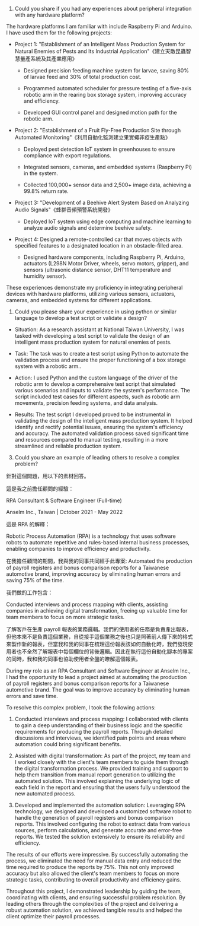 1. Could you share if you had any experiences about peripheral integration with any hardware platform?  





The hardware platforms I am familiar with include Raspberry Pi and Arduino. I have used them for the following projects:

- Project 1: "Establishment of an Intelligent Mass Production System for Natural Enemies of Pests and Its Industrial Application"《建立天敵昆蟲智慧量產系統及其產業應用》

    - Designed precision feeding machine system for larvae, saving 80% of larvae feed and 30% of total production cost.

    - Programmed automated scheduler for pressure testing of a five-axis robotic arm in the rearing box storage system, improving accuracy and efficiency.

    - Developed GUI control panel and designed motion path for the robotic arm.

- Project 2: "Establishment of a Fruit Fly-Free Production Site through Automated Monitoring"《利用自動化監測建立果實蠅非疫生產點》

    - Deployed pest detection IoT system in greenhouses to ensure compliance with export regulations.

    - Integrated sensors, cameras, and embedded systems (Raspberry Pi) in the system.

    - Collected 100,000+ sensor data and 2,500+ image data, achieving a 99.8% return rate.

- Project 3: "Development of a Beehive Alert System Based on Analyzing Audio Signals"《蜂群音頻預警系統開發》

    - Deployed IoT system using edge computing and machine learning to analyze audio signals and determine beehive safety.

- Project 4: Designed a remote-controlled car that moves objects with specified features to a designated location in an obstacle-filled area.

    - Designed hardware components, including Raspberry Pi, Arduino, actuators (L298N Motor Driver, wheels, servo motors, gripper), and sensors (ultrasonic distance sensor, DHT11 temperature and humidity sensor).

These experiences demonstrate my proficiency in integrating peripheral devices with hardware platforms, utilizing various sensors, actuators, cameras, and embedded systems for different applications.



1. Could you please share your experience in using python or similar language to develop a test script or validate a design?

- Situation: As a research assistant at National Taiwan University, I was tasked with developing a test script to validate the design of an intelligent mass production system for natural enemies of pests.

- Task: The task was to create a test script using Python to automate the validation process and ensure the proper functioning of a box storage system with a robotic arm..

- Action: I used Python and the custom language of the driver of the robotic arm  to develop a comprehensive test script that simulated various scenarios and inputs to validate the system's performance. The script included test cases for different aspects, such as robotic arm movements, precision feeding systems, and data analysis.

- Results: The test script I developed proved to be instrumental in validating the design of the intelligent mass production system. It helped identify and rectify potential issues, ensuring the system's efficiency and accuracy. The automated validation process saved significant time and resources compared to manual testing, resulting in a more streamlined and reliable production system.



3. Could you share an example of leading others to resolve a complex problem?



針對這個問題，用以下的素材回答。

這是我之前擔任顧問的經驗：



RPA Consultant & Software Engineer (Full-time)

Anselm Inc., Taiwan | October 2021 - May 2022



這是 RPA 的解釋：

Robotic Process Automation (RPA) is a technology that uses software robots to automate repetitive and rules-based internal business processes, enabling companies to improve efficiency and productivity.



在我擔任顧問的期間，我與我的同事共同經手此專案: Automated the production of payroll registers and bonus comparison reports for a Taiwanese automotive brand, improving accuracy by eliminating human errors and saving 75% of the time.



我們做的工作包含：

Conducted interviews and process mapping with clients, assisting companies in achieving digital transformation, freeing up valuable time for team members to focus on more strategic tasks.



了解客戶在生產 payroll 報表的業務邏輯。我們的使用者的任務是負責產出報表，但他本來不是負責這個業務，自從接手這個業務之後也只是照著前人傳下來的格式來製作新的報表，但當我和我的同事在梳理這份報表該如何自動化時，我們發現使用者也不全然了解報表中每個欄位的背後邏輯。因此在執行這份自動化腳本的專案的同時，我和我的同事也協助使用者全盤的瞭解這個報表。



During my role as an RPA Consultant and Software Engineer at Anselm Inc., I had the opportunity to lead a project aimed at automating the production of payroll registers and bonus comparison reports for a Taiwanese automotive brand. The goal was to improve accuracy by eliminating human errors and save time.

To resolve this complex problem, I took the following actions:

1. Conducted interviews and process mapping: I collaborated with clients to gain a deep understanding of their business logic and the specific requirements for producing the payroll reports. Through detailed discussions and interviews, we identified pain points and areas where automation could bring significant benefits.

2. Assisted with digital transformation: As part of the project, my team and I worked closely with the client's team members to guide them through the digital transformation process. We provided training and support to help them transition from manual report generation to utilizing the automated solution. This involved explaining the underlying logic of each field in the report and ensuring that the users fully understood the new automated process.

3. Developed and implemented the automation solution: Leveraging RPA technology, we designed and developed a customized software robot to handle the generation of payroll registers and bonus comparison reports. This involved configuring the robot to extract data from various sources, perform calculations, and generate accurate and error-free reports. We tested the solution extensively to ensure its reliability and efficiency.

The results of our efforts were impressive. By successfully automating the process, we eliminated the need for manual data entry and reduced the time required to produce the reports by 75%. This not only improved accuracy but also allowed the client's team members to focus on more strategic tasks, contributing to overall productivity and efficiency gains.

Throughout this project, I demonstrated leadership by guiding the team, coordinating with clients, and ensuring successful problem resolution. By leading others through the complexities of the project and delivering a robust automation solution, we achieved tangible results and helped the client optimize their payroll processes.



